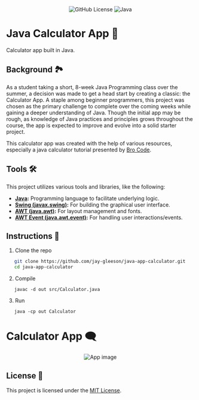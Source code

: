 <div align="center">
  <img alt="GitHub License" src="https://img.shields.io/github/license/jay-gleeson/calculator-app-java">
  <img src="https://img.shields.io/badge/Java-%23ED8B00.svg?logo=openjdk&amp;logoColor=white" alt="Java">
</div>

# Java Calculator App 🧮
Calculator app built in Java.

## Background 🏞️
As a student taking a short, 8-week Java Programming class over the summer, a decision was made to get a head start by creating a classic: the Calculator App. A staple among beginner programmers, this project was chosen as the primary challenge to complete over the coming weeks while gaining a deeper understanding of Java. Though the initial app may be rough, as knowledge of Java practices and principles grows throughout the course, the app is expected to improve and evolve into a solid starter project.

This calculator app was created with the help of various resources, especially a java calculator tutorial presented by [Bro Code](https://www.youtube.com/watch?v=dfhmTyRTCSQ).

## Tools 🛠️
This project utilizes various tools and libraries, like the following:
- **[Java](https://www.java.com/en/):** Programming language to facilitate underlying logic.
- **[Swing (javax.swing)](https://docs.oracle.com/javase/8/docs/api/javax/swing/package-summary.html):** For building the graphical user interface.
- **[AWT (java.awt)](https://docs.oracle.com/javase/8/docs/api/java/awt/package-summary.html):** For layout management and fonts.
- **[AWT Event (java.awt.event)](https://docs.oracle.com/javase/8/docs/api/java/awt/event/package-summary.html):** For handling user interactions/events.

## Instructions 📝
   1. Clone the repo
   ```bash 
      git clone https://github.com/jay-gleeson/java-app-calculator.git
      cd java-app-calculator
   ```
   2. Compile
   ```
      javac -d out src/Calculator.java
   ```
   3. Run
   ```
      java -cp out Calculator
   ```

# Calculator App 🗨️
<div align="center">
  <img alt="App image" src="https://github.com/user-attachments/assets/6a05e107-a372-4754-a68a-c0bb0af222f8">
</div>

## License 🧾
This project is licensed under the [MIT License](LICENSE).
